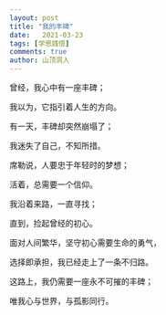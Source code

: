 ```yaml
---
layout: post
title: "我的丰碑"
date:   2021-03-23
tags: [学思践悟]
comments: true
author: 山顶洞人
---
```




曾经，我心中有一座丰碑；

我以为，它指引着人生的方向。

有一天，丰碑却突然崩塌了；

我迷失了自己，不知所措。



席勒说，人要忠于年轻时的梦想；

活着，总需要一个信仰。

我沿着来路，一直寻找；

直到，捡起曾经的初心。



面对人间繁华，坚守初心需要生命的勇气，

选择即承担，我已经走上了一条不归路。

这路上，我仍需要一座永不可摧的丰碑；

唯我心与世界，与孤影同行。

